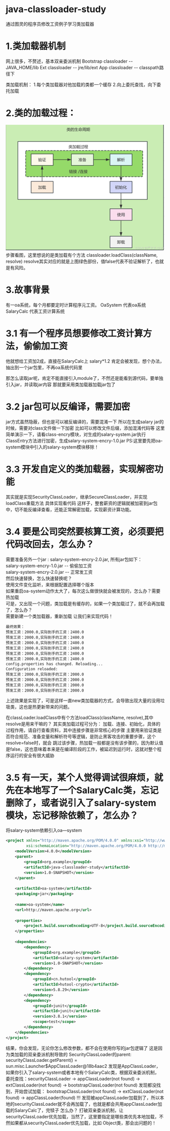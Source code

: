 # java-classloader-study
通过图灵的程序员修改工资例子学习类加载器

# 1.类加载器机制
网上很多，不赘述，基本双亲委派机制
Bootstrap classloader -- JAVA_HOME/lib
Ext classloader -- jre/lib/ext
App classloader -- classpath路径下

类加载机制：
1.每个类加载器对他加载的类都一个缓存
2.向上委托查找，向下委托加载

# 2.类的加载过程：
![img.png](img.png)
步骤看图，这里想说的是类加载有个方法
classloader.loadClass(className, resolve)
resolve其实对应的就是上图绿色部份，值false代表不验证解析了，也就是有风险。

# 3.故事背景
有一oa系统，每个月都要定时计算程序元工资。
OaSystem 代表oa系统
SalaryCalc 代表工资计算系统

# 3.1 有一个程序员想要修改工资计算方法，偷偷加工资
他就想给工资加2成，直接在SalaryCalc上 salary*1.2
肯定会被发现，想个办法，抽出到一个jar包里，不再oa系统代码里

那怎么读取jar呢，肯定不能直接引入module了，不然还是能看到源代码，要单独引入jar，并读取jar内容
那就要采用类加载器加载jar包了

# 3.2 jar包可以反编译，需要加密
jar方式虽然隐蔽，但也是可以被反编译的，需要混淆一下
所以在生成salary jar的时候，需要对class文件做一下加密
比如可以修改文件后缀，添加混淆代码等
这里简单演示一下，请看class-encry模块，对生成的salary-system.jar执行ClassEntry方法进行加密，生成salary-system-encry-1.0.jar
PS:这里要先把oa-system模块中引入的salary-system模块移除！

# 3.3 开发自定义的类加载器，实现解密功能
其实就是实现SecurityClassLoader，继承SecureClassLoader，并实现loadClass重载方法
具体实现看代码
这样子，整套薪资的逻辑就被加密到jar包中，切不能反编译查看，还能正常解密加载，实现薪资计算功能。

# 3.4 要是公司突然要核算工资，必须要把代码改回去，怎么办？
需要准备另外一个jar : salary-system-encry-2.0.jar, 所有jar包如下：    
salary-system-encry-1.0.jar  -- 偷偷加工资  
salary-system-encry-2.0.jar  -- 正常发工资  
然后快速替换，怎么快速替换呢？   
使用文件变化监听，来根据配置选择哪个版本  
如果重启oa-system动作太大了，每次这么做很快就会被发现的，怎么办？需要热加载  
可是，又出现一个问题，类加载是有缓存的，如果一个类加载过了，就不会再加载了，怎么办？  
需要新建一个类加载器，重新加载
让我们来实现代码！

```aiignore
最终效果：
预发工资：2000.0,实际到手的工资：2400.0
预发工资：2000.0,实际到手的工资：2400.0
预发工资：2000.0,实际到手的工资：2400.0
预发工资：2000.0,实际到手的工资：2400.0
预发工资：2000.0,实际到手的工资：2400.0
预发工资：2000.0,实际到手的工资：2400.0
config.properties has changed. Reloading...
Configuration reloaded:
预发工资：2000.0,实际到手的工资：2000.0
预发工资：2000.0,实际到手的工资：2000.0
预发工资：2000.0,实际到手的工资：2000.0
预发工资：2000.0,实际到手的工资：2000.0

```
上述效果是实现了，可是这样一直new类加载器的方式，会导致出现大量的没用垃圾类，这也是热更新带来的问题。

在classLoader.loadClass中有个方法loadClass(className, resolve),其中resolve是用来干嘛的？
其实类加载过程可分为： 加载、连接、初始化，具体的过程作用，请自行查看资料，其中连接步骤是非常核心的步骤
主要用来验证类是否符合规范、准备变量和解析符号等逻辑，是防止黑客攻击的重要步骤，这个resolve=false时，就会
跳过该步骤，热加载一般都是没有该步骤的，因为默认值是false，这也意味着本来是在编译阶段的工作，被延迟到运行时，这就对整个程序运行的安全有很大威胁

# 3.5 有一天，某个人觉得调试很麻烦，就先在本地写了一个SalaryCalc类，忘记删除了，或者说引入了salary-system模块，忘记移除依赖了，怎么办？
将salary-system依赖引入oa—system
```xml
<project xmlns="http://maven.apache.org/POM/4.0.0" xmlns:xsi="http://www.w3.org/2001/XMLSchema-instance"
         xsi:schemaLocation="http://maven.apache.org/POM/4.0.0 http://maven.apache.org/xsd/maven-4.0.0.xsd">
    <modelVersion>4.0.0</modelVersion>
    <parent>
        <groupId>org.example</groupId>
        <artifactId>java-classloader-study</artifactId>
        <version>1.0-SNAPSHOT</version>
    </parent>

    <artifactId>oa-system</artifactId>
    <packaging>jar</packaging>

    <name>oa-system</name>
    <url>http://maven.apache.org</url>

    <properties>
        <project.build.sourceEncoding>UTF-8</project.build.sourceEncoding>
    </properties>

    <dependencies>
        <dependency>
            <groupId>org.example</groupId>
            <artifactId>salary-system</artifactId>
            <version>1.0-SNAPSHOT</version>
        </dependency>
        <dependency>
            <groupId>cn.hutool</groupId>
            <artifactId>hutool-crypto</artifactId>
            <version>5.8.29</version>
        </dependency>
        <dependency>
            <groupId>junit</groupId>
            <artifactId>junit</artifactId>
            <version>3.8.1</version>
            <scope>test</scope>
        </dependency>
    </dependencies>
</project>
```
结果，你会发现，无论你怎么修改参数，都不会在使用你写的jar包逻辑了
这是因为类加载的双亲委派机制导致的
SecurityClassLoader的parent: securityClassLoader.getParent() = sun.misc.Launcher$AppClassLoader@18b4aac2
发现是AppClassLoader，
如果你引入了salary-system或者本地有个SalaryCalc类，根据双亲委派机制，
委托查找：securityClassLoader -> appClassLoader(not found) -> extClassLoader(not found) -> bootstrapClassLoader(not found)
发现都没找到，开始尝试加载：
bootstrapClassLoader(not found) -> extClassLoader(not found) -> appClassLoader(found) !!!
发现被appClassLoader加载到了，所以本地的securityClassLoader就不会再加载了，也就是都会共用appClassLoader加载的SalaryCalc了，完犊子
怎么办？
打破双亲委派机制，让securityClassLoader优先加载，当然了，这里要指定是哪些类优先本地加载，不然如果都从securityClassLoader优先加载，比如
Object类，那会出问题的！


